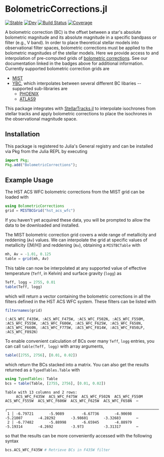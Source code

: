 # BolometricCorrections.jl

[![Stable](https://img.shields.io/badge/docs-stable-blue.svg)](https://cgarling.github.io/BolometricCorrections.jl/stable/)
[![Dev](https://img.shields.io/badge/docs-dev-blue.svg)](https://cgarling.github.io/BolometricCorrections.jl/dev/)
[![Build Status](https://github.com/cgarling/BolometricCorrections.jl/actions/workflows/CI.yml/badge.svg?branch=main)](https://github.com/cgarling/BolometricCorrections.jl/actions/workflows/CI.yml?query=branch%3Amain)
[![Coverage](https://codecov.io/gh/cgarling/BolometricCorrections.jl/branch/main/graph/badge.svg)](https://codecov.io/gh/cgarling/BolometricCorrections.jl)

A bolometric correction (BC) is the offset between a star's absolute bolometric magnitude and its absolute magnitude in a specific bandpass or filter (e.g., V band). In order to place theoretical stellar models into observational filter spaces, bolometric corrections must be applied to the bolometric magnitudes of the stellar models. Here we provide access to and interpolation of pre-computed grids of [bolometric corrections](https://en.wikipedia.org/wiki/Bolometric_correction). See our documentation linked in the badges above for additional information. Currently supported bolometric correction grids are

 - [MIST](https://waps.cfa.harvard.edu/MIST/)
 - [YBC](https://gitlab.com/cycyustc/ybc_tables), which interpolates between several different BC libaries -- supported sub-libraries are
   - [PHOENIX](https://svo2.cab.inta-csic.es/theory/newov2/index.php?models=bt-settl-agss)
   - [ATLAS9](https://www.stsci.edu/hst/instrumentation/reference-data-for-calibration-and-tools/astronomical-catalogs/castelli-and-kurucz-atlas)

This package integrates with [StellarTracks.jl](https://github.com/cgarling/StellarTracks.jl) to interpolate isochrones from stellar tracks and apply bolometric corrections to place the isochrones in the observational magnitude space.

## Installation

This package is registered to Julia's General registry and can be installed via Pkg from the Julia REPL by executing

```julia
import Pkg;
Pkg.add("BolometricCorrections");
```

## Example Usage

The HST ACS WFC bolometric corrections from the MIST grid can be loaded with

```julia
using BolometricCorrections
grid = MISTBCGrid("hst_acs_wfc")
```

If you haven't yet acquired these data, you will be prompted to allow the data to be downloaded and installed.

The MIST bolometric correction grid covers a wide range of metallicity and reddening (`Av`) values. We can interpolate the grid at specific values of metallicity ([M/H]) and reddening (`Av`), obtaining a `MISTBCTable` with

```julia
mh, Av = -1.01, 0.125
table = grid(mh, Av)
```

This table can now be interpolated at any supported value of effective temperature (`Teff`, in Kelvin) and surface gravity (`logg`) as

```julia
Teff, logg = 2755, 0.01
table(Teff, logg)
```

which will return a vector containing the bolometric corrections in all the filters defined in the HST ACS WFC system. These filters can be listed with

```julia
filternames(grid)
```
```
(:ACS_WFC_F435W, :ACS_WFC_F475W, :ACS_WFC_F502N, :ACS_WFC_F550M, :ACS_WFC_F555W, :ACS_WFC_F606W, :ACS_WFC_F625W, :ACS_WFC_F658N, :ACS_WFC_F660N, :ACS_WFC_F775W, :ACS_WFC_F814W, :ACS_WFC_F850LP, :ACS_WFC_F892N)
```

To enable convenient calculation of BCs over many `Teff`, `logg` entries, you can call `table(Teff, logg)` with array arguments,

```julia
table([2755, 2756], [0.01, 0.02])
```

which return the BCs stacked into a matrix. You can also get the results returned as a `TypedTables.Table` with

```julia
using TypedTables: Table
bcs = table(Table, [2755, 2756], [0.01, 0.02])
```
```
Table with 13 columns and 2 rows:
     ACS_WFC_F435W  ACS_WFC_F475W  ACS_WFC_F502N  ACS_WFC_F550M  ACS_WFC_F555W  ACS_WFC_F606W  ACS_WFC_F625W  ACS_WFC_F658N  ⋯
   ┌──────────────────────────────────────────────────────────────────────────────────────────────────────────────────────────
 1 │ -6.79721       -5.9089        -6.67736       -4.90698       -5.21007       -4.28292       -3.98601       -3.32683       ⋯
 2 │ -6.77482       -5.88998       -6.65945       -4.88979       -5.19314       -4.2692        -3.973         -3.31317       ⋯
 ```

so that the results can be more conveniently accessed with the following syntax

```julia
bcs.ACS_WFC_F435W # Retrieve BCs in F435W filter
```
